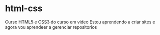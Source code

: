 # html-css
 Curso HTML5 e CSS3 do curso em video
Estou aprendendo a criar sites e agora vou aprendeer a gerenciar repositorios